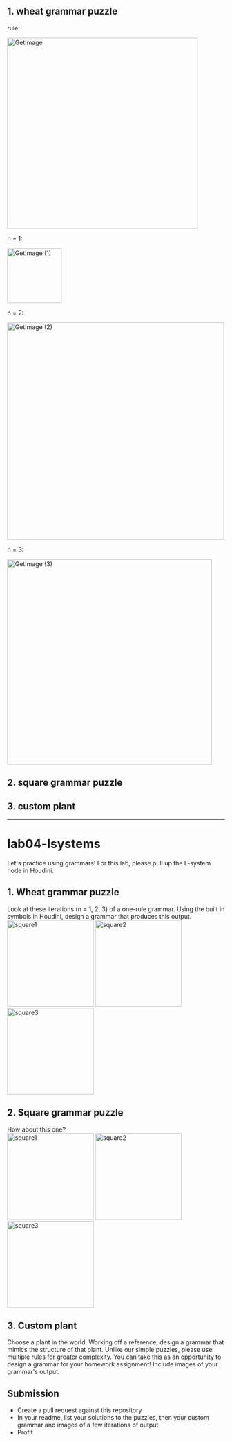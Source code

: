 ## 1. wheat grammar puzzle

rule:

<img width="441" alt="GetImage" src="https://user-images.githubusercontent.com/60904107/214375634-80bc089d-59ed-4cdd-9f9e-3e66358388fe.png">

n = 1:

<img width="126" alt="GetImage (1)" src="https://user-images.githubusercontent.com/60904107/214375775-04836ba9-74a4-4a45-bfcc-c865057458d4.png">

n = 2:

<img width="502" alt="GetImage (2)" src="https://user-images.githubusercontent.com/60904107/214375805-52d2899c-9da8-452f-a7c4-1a3b7a742748.png">

n = 3:

<img width="474" alt="GetImage (3)" src="https://user-images.githubusercontent.com/60904107/214375837-70cd34b0-35b7-4e4e-8356-af98d9ca16db.png">

## 2. square grammar puzzle

## 3. custom plant

---

# lab04-lsystems
Let's practice using grammars! For this lab, please pull up the L-system node in Houdini.

## 1. Wheat grammar puzzle
Look at these iterations (n = 1, 2, 3) of a one-rule grammar. Using the built in symbols in Houdini, design a grammar that produces this output.\
<img width="200" alt="square1" src="https://user-images.githubusercontent.com/1758825/193949661-a3a0e1f7-7d68-4b9e-8384-d9991e1e9fd2.png">
<img width="200" alt="square2" src="https://user-images.githubusercontent.com/1758825/193949853-cf2306b3-3537-4c24-91b5-0a3083bc87c0.png">
<img width="200" alt="square3" src="https://user-images.githubusercontent.com/1758825/193949859-5e432b4b-f18d-48b5-a9e9-8d7dba255955.png">

## 2. Square grammar puzzle
How about this one?\
<img width="200" alt="square1" src="https://user-images.githubusercontent.com/1758825/193949895-87cdfb43-da7c-4867-ab1b-107e1ba9d2a7.png">
<img width="200" alt="square2" src="https://user-images.githubusercontent.com/1758825/193949904-a9cdfe0f-319e-4ca8-9935-dd338217a7cf.png">
<img width="200" alt="square3" src="https://user-images.githubusercontent.com/1758825/193949910-928e5993-ce26-4681-80f8-ffeb54be4dcf.png">

## 3. Custom plant
Choose a plant in the world. Working off a reference, design a grammar that mimics the structure of that plant. Unlike our simple puzzles, please use multiple rules for greater complexity. You can take this as an opportunity to design a grammar for your homework assignment! Include images of your grammar's output.

## Submission
- Create a pull request against this repository
- In your readme, list your solutions to the puzzles, then your custom grammar and images of a few iterations of output
- Profit
